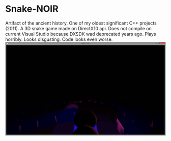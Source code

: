 # Snake-NOIR
Artifact of the ancient history.
One of my oldest significant C++ projects (2011).
A 3D snake game made on DirectX10 api.
Does not compile on current Visual Studio because DXSDK wad deprecated years ago.
Plays horribly. Looks disgusting. Code looks even worse.
![Screenshot](SNEK.png)